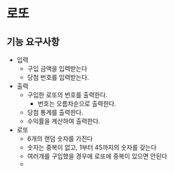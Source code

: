 # 로또
## 기능 요구사항

- 입력
  - 구입 금액을 입력받는다
  - 당첨 번호를 입력받는다.
- 출력
  - 구입한 로또의 번호를 출력한다.
    - 번호는 오름차순으로 출력한다.
  - 당첨 통계를 출력한다.
  - 수익률을 계산하여 출력한다.
- 로또
  - 6개의 랜덤 숫자를 가진다
  - 숫자는 중복이 없고, 1부터 45까지의 숫자를 갖는다
  - 여러개를 구입했을 경우에 로또에 중복이 있으면 안된다
  - 
